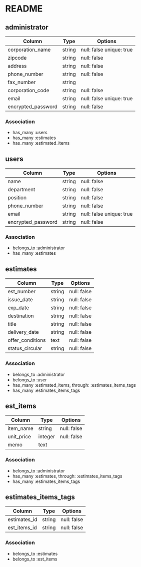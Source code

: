 # README

## administrator
| Column             | Type   | Options                  |
| ------------------ | ------ | ------------------------ |
| corporation_name   | string | null: false unique: true |
| zipcode            | string | null: false              |
| address            | string | null: false              |
| phone_number       | string | null: false              |
| fax_number         | string |                          |
| corporation_code   | string | null: false              |
| email              | string | null: false unique: true |
| encrypted_password | string | null: false              |

### Association
- has_many :users
- has_many :estimates
- has_many :estimated_items


## users
| Column              | Type   | Options                  |
| ------------------- | ------ | ------------------------ |
| name                | string | null: false              |
| department          | string | null: false              |
| position            | string | null: false              |
| phone_number        | string | null: false              |
| email               | string | null: false unique: true |
| encrypted_password  | string | null: false              |

### Association
- belongs_to :administrator
- has_many :estimates


## estimates
| Column           | Type   | Options     |
| ---------------- | ------ | ----------- |
| est_number       | string | null: false |
| issue_date       | string | null: false |
| exp_date         | string | null: false |
| destination      | string | null: false |
| title            | string | null: false |
| delivery_date    | string | null: false |
| offer_conditions | text   | null: false |
| status_circular  | string | null: false |

### Association
- belongs_to :administrator
- belongs_to :user
- has_many :estimated_items, through: :estimates_items_tags
- has_many :estimates_items_tags


## est_items
| Column     | Type    | Options     |
| ---------- | ------- | ----------- |
| item_name  | string  | null: false |
| unit_price | integer | null: false |
| memo       | text    |             |

### Association
- belongs_to :administrator
- has_many :estimates, through: :estimates_items_tags
- has_many :estimates_items_tags


## estimates_items_tags

| Column       | Type   | Options     |
| ------------ | ------ | ----------- |
| estimates_id | string | null: false |
| est_items_id | string | null: false |

### Association
- belongs_to :estimates
- belongs_to :est_items